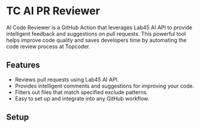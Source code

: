 # TC AI PR Reviewer

AI Code Reviewer is a GitHub Action that leverages Lab45 AI API to provide intelligent feedback and suggestions on pull requests. This powerful tool helps improve code quality and saves developers time by automating the code
review process at Topcoder.

## Features

- Reviews pull requests using Lab45 AI API.
- Provides intelligent comments and suggestions for improving your code.
- Filters out files that match specified exclude patterns.
- Easy to set up and integrate into any GitHub workflow.

## Setup
